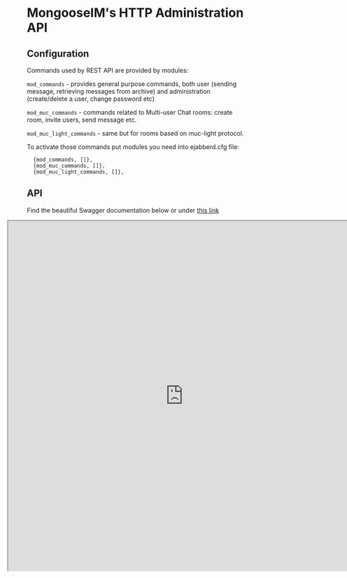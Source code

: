 # MongooseIM's HTTP Administration API

## Configuration

Commands used by REST API are provided by modules:

`mod_commands` - provides general purpose commands, both user
(sending message, retrieving messages from archive) and administration
(create/delete a user, change password etc)

`mod_muc_commands` - commands related to Multi-user Chat rooms: create room, invite
users, send message etc.

`mod_muc_light_commands` - same but for rooms based on muc-light protocol.

To activate those commands put modules you need into ejabberd.cfg file:

```
  {mod_commands, []},
  {mod_muc_commands, []},
  {mod_muc_light_commands, []},

```
## API

Find the beautiful Swagger documentation below or
under [this link](http://mongooseim.readthedocs.io/en/latest/swagger/index.html)

<iframe src="http://mongooseim.readthedocs.io/en/latest/swagger/index.html"
height="800" width="800" style="margin-left: -45px;" id="swagger-ui-iframe"></iframe>

<script>

$(document).ready(function() {
  if (window.location.host.match("readthedocs")){
    path = window.location.pathname.match("(.*)/http-api/http-administration-api-documentation")[1]
    url = window.location.protocol + "//" + window.location.hostname
    finalURL = url + path + "/swagger/index.html"
    $('a[href$="swagger/index.html"]').attr('href', finalURL)
    $('#swagger-ui-iframe').attr('src', finalURL)
  }


})

</script>
